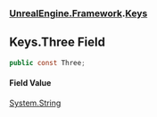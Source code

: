 ### [UnrealEngine.Framework](./UnrealEngine-Framework.md 'UnrealEngine.Framework').[Keys](./UnrealEngine-Framework-Keys.md 'UnrealEngine.Framework.Keys')
## Keys.Three Field
  
```csharp
public const Three;
```
#### Field Value
[System.String](https://docs.microsoft.com/en-us/dotnet/api/System.String 'System.String')  
